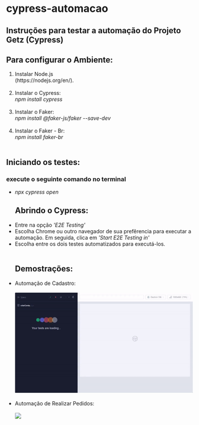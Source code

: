 # cypress-automacao
<h2>Instruções para testar a automação do Projeto Getz (Cypress)</h2>

## Para configurar o Ambiente:
<ol>
<li>Instalar Node.js <br>(https://nodejs.org/en/). </li> 
  <br>
<li>Instalar o Cypress: <i><br>npm install cypress</i></li>
  <br>
<li>Instalar o Faker: <i><br>npm install @faker-js/faker --save-dev</i></li>
  <br>
<li>Instalar o Faker - Br: <i><br>npm install faker-br</i></li>
<br>
</ol>

## Iniciando os testes:
<h3>execute o seguinte comando no terminal</h2>
<ul>
<li><i>npx cypress open</i></li>  

## Abrindo o Cypress:
  <li>Entre na opção <i>'E2E Testing'</i></li>
<li>Escolha Chrome ou outro navegador de sua prefêrencia para executar a automação. Em seguida, clica em <i>'Start E2E Testing in'</i></li>
<li>Escolha entre os dois testes automatizados para executá-los.</li>
<br>

## Demostrações:
<li>Automação de Cadastro:
  <br><br>
  <div text-align="center">
<img src="cypress/videos/cadastro.gif"></li>
  </div>
<br>  
<li>Automação de Realizar Pedidos:
  <br><br>
  <div text-align="center">
<img src="cypress/videos/fazer pedido.gif"></li>
  </div>
</ul>
